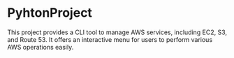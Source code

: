 # PyhtonProject
This project provides a CLI tool to manage AWS services, including EC2, S3, and Route 53. It offers an interactive menu for users to perform various AWS operations easily.
